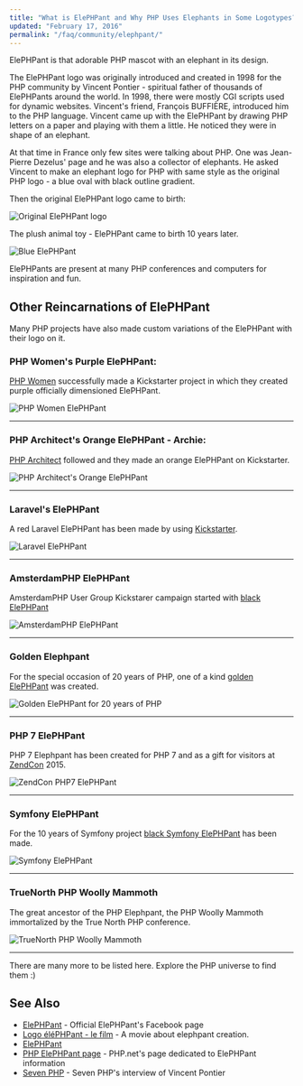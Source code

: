 ```yaml
---
title: "What is ElePHPant and Why PHP Uses Elephants in Some Logotypes?"
updated: "February 17, 2016"
permalink: "/faq/community/elephpant/"
---
```


ElePHPant is that adorable PHP mascot with an elephant in its design.

The ElePHPant logo was originally introduced and created in 1998 for the PHP
community by Vincent Pontier - spiritual father of thousands of ElePHPants
around the world. In 1998, there were mostly CGI scripts used for dynamic
websites. Vincent's friend, François BUFFIÈRE, introduced him to the PHP language.
Vincent came up with the ElePHPant by drawing PHP letters on a paper and playing
with them a little. He noticed they were in shape of an elephant.

At that time in France only few sites were talking about PHP. One was Jean-Pierre
Dezelus' page and he was also a collector of elephants. He asked Vincent to make
an elephant logo for PHP with same style as the original PHP logo - a blue oval
with black outline gradient.

Then the original ElePHPant logo came to birth:

![Original ElePHPant logo](/images/community/elephpant.png "Original ElePHPant logo")

The plush animal toy - ElePHPant came to birth 10 years later.

![Blue ElePHPant](/images/community/elephpantblue.png "Blue ElePHPant")

ElePHPants are present at many PHP conferences and computers for inspiration and
fun.

## Other Reincarnations of ElePHPant

Many PHP projects have also made custom variations of the ElePHPant with their
logo on it.

### PHP Women's Purple ElePHPant:

  [PHP Women](http://phpwomen.org/) successfully made a Kickstarter project in
  which they created purple officially dimensioned ElePHPant.

  ![PHP Women ElePHPant](/images/community/phpwomen.png "PHP Women ElePHPant")

---

### PHP Architect's Orange ElePHPant - Archie:

  [PHP Architect](http://www.phparch.com/) followed and they made an orange
  ElePHPant on Kickstarter.

  ![PHP Architect's Orange ElePHPant](/images/community/elephpant-archie.png "PHP Architect's ElePHPant Archie")

---

### Laravel's ElePHPant

  A red Laravel ElePHPant has been made by using [Kickstarter](https://www.kickstarter.com/projects/1560940280/laravel-Elephpant).

  ![Laravel ElePHPant](/images/community/laravelelephpant.png "Laravel ElePHPant")

---

### AmsterdamPHP ElePHPant

  AmsterdamPHP User Group Kickstarer campaign started with [black ElePHPant](https://www.kickstarter.com/projects/rdohms/the-amsterdamphp-elephpant)

  ![AmsterdamPHP ElePHPant](/images/community/blackelephpant.png "AmsterdamPHP ElePHPant")

---

### Golden Elephpant

  For the special occasion of 20 years of PHP, one of a kind [golden ElePHPant](https://twitter.com/gelephpant) was created.

  ![Golden ElePHPant for 20 years of PHP](/images/community/goldenelephpant.png "Golden ElePHPant")

---

### PHP 7 ElePHPant

  PHP 7 Elephpant has been created for PHP 7 and as a gift for visitors at [ZendCon](http://www.zendcon.com/) 2015.

  ![ZendCon PHP7 ElePHPant](/images/community/php7elephpant.png "ZendCon PHP7 Elephpant")

---

### Symfony ElePHPant

  For the 10 years of Symfony project [black Symfony ElePHPant](http://symfony.com/blog/the-wait-is-finally-over-the-symfony-elephpants-have-arrived) has been made.

  ![Symfony ElePHPant](/images/community/symfonyelephpant.png "Symfony ElePHPant")

---

### TrueNorth PHP Woolly Mammoth

  The great ancestor of the PHP Elephpant, the PHP Woolly Mammoth immortalized by the True North PHP conference.

  ![TrueNorth PHP Woolly Mammoth](/images/community/mammoth.png)

---

There are many more to be listed here. Explore the PHP universe to find them :)


## See Also

* [ElePHPant](https://www.facebook.com/pages/elePHPant-Official/774704769242207) - Official ElePHPant's Facebook page
* [Logo éléPHPant - le film](http://www.elroubio.net/naissance_elephpant.php) - A movie about elephpant creation.
* [ElePHPant](http://www.elephpant.com/)
* [PHP ElePHPant page](http://php.net/elephpant.php) - PHP.net's page dedicated to ElePHPant information
* [Seven PHP](http://7php.com/elephpant/#A_Small_Intro_PHP_The_PHP_Community) - Seven PHP's interview of Vincent Pontier
